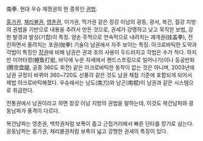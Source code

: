 南拳. 현대 우슈 제정권의 한 종목인 [권법](%EA%B6%8C%EB%B2%95.md).

[홍가권](%ED%99%8D%EA%B0%80%EA%B6%8C.md),
[채리불권](%EC%B1%84%EB%A6%AC%EB%B6%88%EA%B6%8C.md),
[영춘권](%EC%98%81%EC%B6%98%EA%B6%8C.md), 이가권, 막가권 같은 장강 이남의 광동, 광서, 복건, 절강
지방의 권법을 기반으로 내용을 추려서 만든 것으로, 권세가 강맹하고 낮고 묵직한 보법, 강한 발경과 발성(기합)이 특징. 양손 주먹으로
연속적으로 내려치는 괘개권(挂盖拳), 전진하면서 올려치는 포권(抛拳) 기술이 남권에서 자주 보이는 특징. 아크로바틱한 도약과 각법이 특징인
[장권](%EC%9E%A5%EA%B6%8C.md)에 비해 남권은 권과 조의 사용이 두드러지고 각법은 수가 적다. 하지만
이어타정(鲤鱼打挺, 바닥에 누운 자세에서 핸드스프링으로 일어나기)이나 등공반퇴(腾空盘腿, 공중 360도 회전) 같은 아크로바틱한 동작이 없는
것은 아니며, 2003년에 남권 규정이 바뀌어 360~720도 선풍각 같은 것도 남권 채점 기준에 포함되게 되어서 제법 아크로바틱해졌다.
우슈에서는 남도(南刀)와 남곤(南棍)이 남권과 같은 시스템으로 취급한다.

전통권에서 남권이라고 하면 장강 이남 지방의 권법을 말하는데, 이것도 복건남파와 광동남파가 풍격이 다르다.  

복건남파는 영춘권, 백학권처럼 보폭이 좁고 근접거리에서 빠른 단타를 장기로 삼는다. 광동남파는 홍가권, 채리불권처럼 보폭이 넓고 강맹한
권세의 특징이 있다.  

